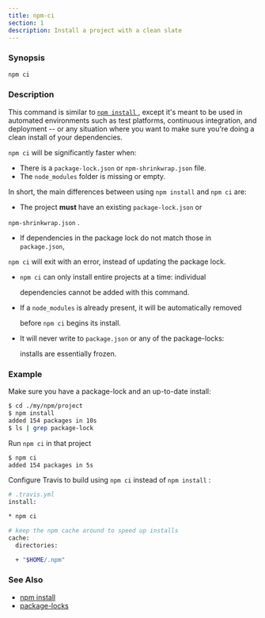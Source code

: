 ```yaml
---
title: npm-ci
section: 1
description: Install a project with a clean slate
---
```


### Synopsis

``` bash
npm ci
```

### Description

This command is similar to [ `npm install` ](/cli-commands/install), except
it's meant to be used in automated environments such as test platforms, 
continuous integration, and deployment -- or any situation where you want
to make sure you're doing a clean install of your dependencies.

`npm ci` will be significantly faster when:

* There is a `package-lock.json` or `npm-shrinkwrap.json` file.
* The `node_modules` folder is missing or empty.

In short, the main differences between using `npm install` and `npm ci` are:

* The project **must** have an existing `package-lock.json` or

`npm-shrinkwrap.json` .

* If dependencies in the package lock do not match those in `package.json`, 

`npm ci` will exit with an error, instead of updating the package lock.

* `npm ci` can only install entire projects at a time: individual

  dependencies cannot be added with this command.

* If a `node_modules` is already present, it will be automatically removed

  before `npm ci` begins its install.

* It will never write to `package.json` or any of the package-locks:

  installs are essentially frozen.

### Example

Make sure you have a package-lock and an up-to-date install:

``` bash
$ cd ./my/npm/project
$ npm install
added 154 packages in 10s
$ ls | grep package-lock
```

Run `npm ci` in that project

``` bash
$ npm ci
added 154 packages in 5s
```

Configure Travis to build using `npm ci` instead of `npm install` :

``` bash
# .travis.yml
install:

* npm ci

# keep the npm cache around to speed up installs
cache:
  directories:

  + "$HOME/.npm"

```

### See Also

* [npm install](/commands/npm-install)
* [package-locks](/configuring-npm/package-locks)
